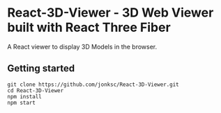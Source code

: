 React-3D-Viewer - 3D Web Viewer built with React Three Fiber
==============================

A React viewer to display 3D Models in the browser.

Getting started
------------
```
git clone https://github.com/jonksc/React-3D-Viewer.git
cd React-3D-Viewer
npm install
npm start
```
